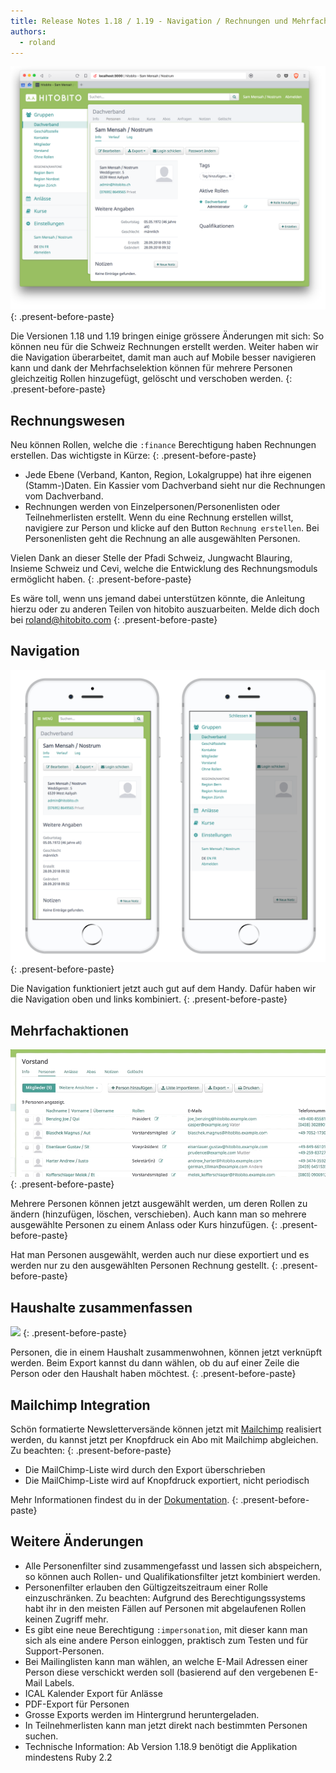 ```yaml
---
title: Release Notes 1.18 / 1.19 - Navigation / Rechnungen und Mehrfachaktionen
authors:
  - roland
---
```


![](/uploads/desktopdekstop.png)
{: .present-before-paste}

Die Versionen 1.18 und 1.19 bringen einige grössere Änderungen mit sich: So können neu für die Schweiz Rechnungen erstellt werden. Weiter haben wir die Navigation überarbeitet, damit man auch auf Mobile besser navigieren kann und dank der Mehrfachselektion können für mehrere Personen gleichzeitig Rollen hinzugefügt, gelöscht und verschoben werden.
{: .present-before-paste}

## Rechnungswesen

Neu können Rollen, welche die `:finance` Berechtigung haben Rechnungen erstellen. Das wichtigste in Kürze:
{: .present-before-paste}

* Jede Ebene (Verband, Kanton, Region, Lokalgruppe) hat ihre eigenen (Stamm-)Daten. Ein Kassier vom Dachverband sieht nur die Rechnungen vom Dachverband.
* Rechnungen werden von Einzelpersonen/Personenlisten oder Teilnehmerlisten erstellt. Wenn du eine Rechnung erstellen willst, navigiere zur Person und klicke auf den Button `Rechnung erstellen`. Bei Personenlisten geht die Rechnung an alle ausgewählten Personen.

Vielen Dank an dieser Stelle der Pfadi Schweiz, Jungwacht Blauring, Insieme Schweiz und Cevi, welche die Entwicklung des Rechnungsmoduls ermöglicht haben.
{: .present-before-paste}

Es wäre toll, wenn uns jemand dabei unterstützen könnte, die Anleitung hierzu oder zu anderen Teilen von hitobito auszuarbeiten. Melde dich doch bei [roland@hitobito.com](roland@hitobito.com)
{: .present-before-paste}

## Navigation

![](/uploads/mobilemobile.png)
{: .present-before-paste}

Die Navigation funktioniert jetzt auch gut auf dem Handy. Dafür haben wir die Navigation oben und links kombiniert.
{: .present-before-paste}

## Mehrfachaktionen

![](/uploads/multi-actions.gif)
{: .present-before-paste}

Mehrere Personen können jetzt ausgewählt werden, um deren Rollen zu ändern (hinzufügen, löschen, verschieben). Auch kann man so mehrere ausgewählte Personen zu einem Anlass oder Kurs hinzufügen.
{: .present-before-paste}

Hat man Personen ausgewählt, werden auch nur diese exportiert und es werden nur zu den ausgewählten Personen Rechnung gestellt.
{: .present-before-paste}

## Haushalte zusammenfassen

![](https://content.screencast.com/users/RolandStuder/folders/hitobito/media/ad6850c1-6a3e-48ca-818b-23575421a501/00000036.png)
{: .present-before-paste}

Personen, die in einem Haushalt zusammenwohnen, können jetzt verknüpft werden. Beim Export kannst du dann wählen, ob du auf einer Zeile die Person oder den Haushalt haben möchtest.
{: .present-before-paste}

## Mailchimp Integration

Schön formatierte Newsletterversände können jetzt mit [Mailchimp](https://mailchimp.com/) realisiert werden, du kannst jetzt per Knopfdruck ein Abo mit Mailchimp abgleichen. Zu beachten:
{: .present-before-paste}

* Die MailChimp-Liste wird durch den Export überschrieben
* Die MailChimp-Liste wird auf Knopfdruck exportiert, nicht periodisch

Mehr Informationen findest du in der [Dokumentation](https://hitobito.readthedocs.io/de/latest/mailing_lists_mailchimp_export.html).
{: .present-before-paste}

## Weitere Änderungen

* Alle Personenfilter sind zusammengefasst und lassen sich abspeichern, so können auch Rollen- und Qualifikationsfilter jetzt kombiniert werden.
* Personenfilter erlauben den Gültigzeitszeitraum einer Rolle einzuschränken. Zu beachten: Aufgrund des Berechtigungssystems habt ihr in den meisten Fällen auf Personen mit abgelaufenen Rollen keinen Zugriff mehr.
* Es gibt eine neue Berechtigung `:impersonation`, mit dieser kann man sich als eine andere Person einloggen, praktisch zum Testen und für Support-Personen.
* Bei Mailinglisten kann man wählen, an welche E-Mail Adressen einer Person diese verschickt werden soll (basierend auf den vergebenen E-Mail Labels.
* ICAL Kalender Export für Anlässe
* PDF-Export für Personen
* Grosse Exports werden im Hintergrund heruntergeladen.
* In Teilnehmerlisten kann man jetzt direkt nach bestimmten Personen suchen.
* Technische Information: Ab Version 1.18.9 benötigt die Applikation mindestens Ruby 2.2